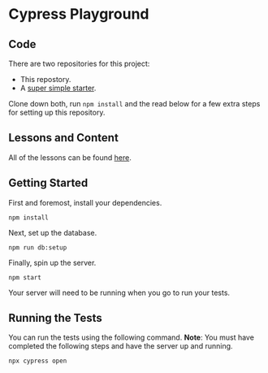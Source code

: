 # Cypress Playground

## Code

There are two repositories for this project:

- This repostory.
- A [super simple starter](https://github.com/mghimouze/cypress-starter).

Clone down both, run `npm install` and the read below for a few extra steps for setting up this repository.

## Lessons and Content

All of the lessons can be found [here](https://https://github.com/mghimouze/cr/tree/main/lessons#readme).

## Getting Started

First and foremost, install your dependencies.

```
npm install
```

Next, set up the database.

```
npm run db:setup
```

Finally, spin up the server.

```
npm start
```

Your server will need to be running when you go to run your tests.

## Running the Tests

You can run the tests using the following command. **Note**: You must have completed the following steps and have the server up and running.

```
npx cypress open
```

[docker]: https://www.docker.com/

